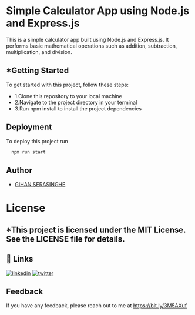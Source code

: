 # Simple Calculator App using Node.js and Express.js

This is a simple calculator app built using Node.js and Express.js. It performs basic mathematical operations such as addition, subtraction, multiplication, and division.

## *Getting Started
To get started with this project, follow these steps:
<ul>
  <li>1.Clone this repository to your local machine</li>
  <li>2.Navigate to the project directory in your terminal</li>
  <li>3.Run npm install to install the project dependencies</li></ul>

## Deployment

To deploy this project run

```bash
  npm run start
```

## Author

- [GIHAN SERASINGHE](https://github.com/it-21360978)

# License
## *This project is licensed under the MIT License. See the LICENSE file for details.

## 🔗 Links
[![linkedin](https://img.shields.io/badge/linkedin-0A66C2?style=for-the-badge&logo=linkedin&logoColor=white)](https://www.linkedin.com/in/gihan-serasinghe-457033264)
[![twitter](https://img.shields.io/badge/twitter-1DA1F2?style=for-the-badge&logo=twitter&logoColor=white)](https://twitter.com/SrasingheG)

## Feedback

If you have any feedback, please reach out to me at https://bit.ly/3M5AXuf
